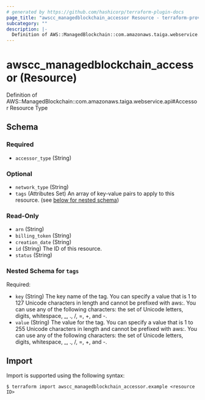 ```yaml
---
# generated by https://github.com/hashicorp/terraform-plugin-docs
page_title: "awscc_managedblockchain_accessor Resource - terraform-provider-awscc"
subcategory: ""
description: |-
  Definition of AWS::ManagedBlockchain::com.amazonaws.taiga.webservice.api#Accessor Resource Type
---
```


# awscc_managedblockchain_accessor (Resource)

Definition of AWS::ManagedBlockchain::com.amazonaws.taiga.webservice.api#Accessor Resource Type



<!-- schema generated by tfplugindocs -->
## Schema

### Required

- `accessor_type` (String)

### Optional

- `network_type` (String)
- `tags` (Attributes Set) An array of key-value pairs to apply to this resource. (see [below for nested schema](#nestedatt--tags))

### Read-Only

- `arn` (String)
- `billing_token` (String)
- `creation_date` (String)
- `id` (String) The ID of this resource.
- `status` (String)

<a id="nestedatt--tags"></a>
### Nested Schema for `tags`

Required:

- `key` (String) The key name of the tag. You can specify a value that is 1 to 127 Unicode characters in length and cannot be prefixed with aws:. You can use any of the following characters: the set of Unicode letters, digits, whitespace, _, ., /, =, +, and -.
- `value` (String) The value for the tag. You can specify a value that is 1 to 255 Unicode characters in length and cannot be prefixed with aws:. You can use any of the following characters: the set of Unicode letters, digits, whitespace, _, ., /, =, +, and -.

## Import

Import is supported using the following syntax:

```shell
$ terraform import awscc_managedblockchain_accessor.example <resource ID>
```
